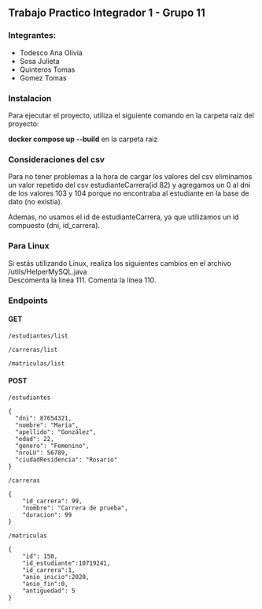 ## Trabajo Practico Integrador 1 - Grupo 11

<h3>Integrantes:</h1>
<ul>
  <li>Todesco Ana Olivia</li>
  <li>Sosa Julieta</li>
  <li>Quinteros Tomas</li>
  <li>Gomez Tomas</li>
</ul>

### Instalacion
<p>Para ejecutar el proyecto, utiliza el siguiente comando en la carpeta raíz del proyecto:</p>
<b>docker compose up --build</b> en la carpeta raiz

### Consideraciones del csv
Para no tener problemas a la hora de cargar los valores del csv eliminamos un valor repetido del csv estudianteCarrera(id 82) y agregamos un 0 al dni de los valores 103 y 104 porque no encontraba al estudiante en la base de dato (no existia).

Ademas, no usamos el id de estudianteCarrera, ya que utilizamos un id compuesto (dni, id_carrera).

### Para Linux
<p>Si estás utilizando Linux, realiza los siguientes cambios en el archivo /utils/HelperMySQL.java 
<br>
Descomenta la línea 111.
Comenta la línea 110.</p>

### Endpoints
#### GET
`/estudiantes/list`

`/carreras/list`

`/matriculas/list`
#### POST

```
/estudiantes

{
  "dni": 87654321,
  "nombre": "María",
  "apellido": "González",
  "edad": 22,
  "genero": "Femenino",
  "nroLU": 56789,
  "ciudadResidencia": "Rosario"
}
```

```
/carreras

{
    "id_carrera": 99,
    "nombre": "Carrera de prueba",
    "duracion": 99
}
```
```
/matriculas

{
    "id": 150,
    "id_estudiante":10719241,
    "id_carrera":1,
    "anio_inicio":2020,
    "anio_fin":0,
    "antiguedad": 5
}
```